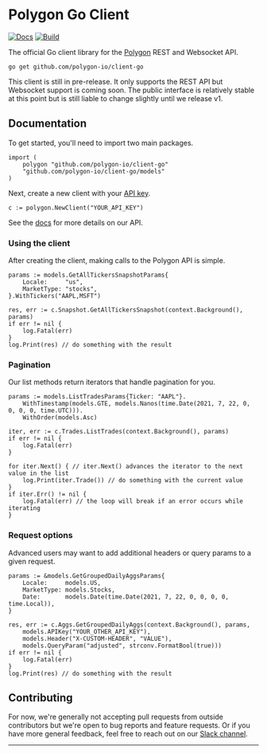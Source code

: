 # Polygon Go Client

<!-- todo: add a codecov badge -->

[![Docs][doc-img]][doc] [![Build][build-img]][build]

The official Go client library for the [Polygon](https://polygon.io/) REST and Websocket API.

`go get github.com/polygon-io/client-go`

This client is still in pre-release. It only supports the REST API but Websocket support is coming soon. The public interface is relatively stable at this point but is still liable to change slightly until we release v1.

## Documentation

To get started, you'll need to import two main packages.

```golang
import (
	polygon "github.com/polygon-io/client-go"
	"github.com/polygon-io/client-go/models"
)
```

Next, create a new client with your [API key](https://polygon.io/dashboard/signup).

```golang
c := polygon.NewClient("YOUR_API_KEY")
```

See the [docs](https://polygon.io/docs/stocks/getting-started) for more details on our API. 

### Using the client

After creating the client, making calls to the Polygon API is simple.

```golang
params := models.GetAllTickersSnapshotParams{
    Locale:     "us",
    MarketType: "stocks",
}.WithTickers("AAPL,MSFT")

res, err := c.Snapshot.GetAllTickersSnapshot(context.Background(), params)
if err != nil {
    log.Fatal(err)
}
log.Print(res) // do something with the result
```

### Pagination

Our list methods return iterators that handle pagination for you.

```golang
params := models.ListTradesParams{Ticker: "AAPL"}.
    WithTimestamp(models.GTE, models.Nanos(time.Date(2021, 7, 22, 0, 0, 0, 0, time.UTC))).
    WithOrder(models.Asc)

iter, err := c.Trades.ListTrades(context.Background(), params)
if err != nil {
    log.Fatal(err)
}

for iter.Next() { // iter.Next() advances the iterator to the next value in the list
    log.Print(iter.Trade()) // do something with the current value
}
if iter.Err() != nil {
    log.Fatal(err) // the loop will break if an error occurs while iterating
}
```

### Request options

Advanced users may want to add additional headers or query params to a given request.

```golang
params := &models.GetGroupedDailyAggsParams{
    Locale:     models.US,
    MarketType: models.Stocks,
    Date:       models.Date(time.Date(2021, 7, 22, 0, 0, 0, 0, time.Local)),
}

res, err := c.Aggs.GetGroupedDailyAggs(context.Background(), params,
    models.APIKey("YOUR_OTHER_API_KEY"),
    models.Header("X-CUSTOM-HEADER", "VALUE"),
    models.QueryParam("adjusted", strconv.FormatBool(true)))
if err != nil {
    log.Fatal(err)
}
log.Print(res) // do something with the result
```

## Contributing

For now, we're generally not accepting pull requests from outside contributors but we're open to bug reports and feature requests. Or if you have more general feedback, feel free to reach out on our [Slack channel](https://polygon.io/contact).

-------------------------------------------------------------------------------

[doc-img]: https://pkg.go.dev/badge/github.com/polygon-io/client-go
[doc]: https://pkg.go.dev/github.com/polygon-io/client-go
[build-img]: https://github.com/polygon-io/client-go/workflows/badge.svg
[build]: https://github.com/polygon-io/client-go/actions
